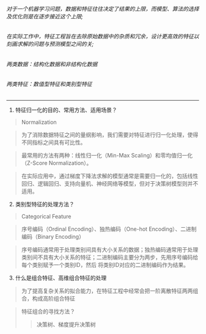 ###### 对于一个机器学习问题，数据和特征往往决定了结果的上限，而模型、算法的选择及优化则是在逐步接近这个上限;
###### 在实际工作中，特征工程旨在去除原始数据中的杂质和冗余，设计更高效的特征以刻画求解的问题与预测模型之间的关;
###### 两类数据：结构化数据和非结构化数据
###### 两类特征：数值型特征和类别型特征
---

1. 特征归一化的目的、常用方法、适用场景？
> Normalization

> 为了消除数据特征之间的量纲影响，我们需要对特征进行归一化处理，使得不同指标之间具有可比性。

> 最常用的方法有两种：线性归一化（Min-Max Scaling）和零均值归一化（Z-Score Normalization）。

> 在实际应用中，通过梯度下降法求解的模型通常是需要归一化的，包括线性回归、逻辑回归、支持向量机、神经网络等模型，但对于决策树模型则并不适用。

2. 类别型特征的处理方法？
> Categorical Feature

> 序号编码（Ordinal Encoding）、独热编码（One-hot Encoding）、二进制编码（Binary Encoding）

> 序号编码通常用于处理类别间具有大小关系的数据；独热编码通常用于处理类别间不具有大小关系的特征；二进制编码主要分为两步，先用序号编码给每个类别赋予一个类别ID，然后
将类别ID对应的二进制编码作为结果。

3. 什么是组合特征、高维组合特征的处理
> 为了提高复杂关系的拟合能力，在特征工程中经常会把一阶离散特征两两组合，构成高阶组合特征

> 特征组合的寻找方法？
>> 决策树、梯度提升决策树
